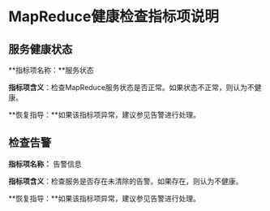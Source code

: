 # MapReduce健康检查指标项说明<a name="ZH-CN_TOPIC_0173397625"></a>

## 服务健康状态<a name="section1002563112859"></a>

**指标项名称：**服务状态

**指标项含义**：检查MapReduce服务状态是否正常。如果状态不正常，则认为不健康。

**恢复指导：**如果该指标项异常，建议参见告警进行处理。

## 检查告警<a name="section1258814511290"></a>

**指标项名称：**  告警信息

**指标项含义**：检查服务是否存在未清除的告警。如果存在，则认为不健康。

**恢复指导：**如果该指标项异常，建议参见告警进行处理。

